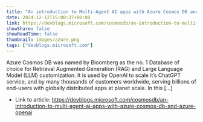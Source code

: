 ```yaml
---
title: "An introduction to Multi-Agent AI apps with Azure Cosmos DB and Azure OpenAI"
date: 2024-12-12T15:00:37+00:00
link: https://devblogs.microsoft.com/cosmosdb/an-introduction-to-multi-agent-ai-apps-with-azure-cosmos-db-and-azure-openai
showShare: false
showReadTime: false
thumbnail: images/azure.png
tags: ["devblogs.microsoft.com"]
---
```

Azure Cosmos DB was named by Bloomberg as the no. 1 Database of choice for Retrieval Augmented Generation (RAG) and Large Language Model (LLM) customization. It is used by OpenAI to scale it’s ChatGPT service, and by many thousands of customers worldwide, serving billions of end-users with globally distributed apps at planet scale. In this […]

- Link to article: https://devblogs.microsoft.com/cosmosdb/an-introduction-to-multi-agent-ai-apps-with-azure-cosmos-db-and-azure-openai